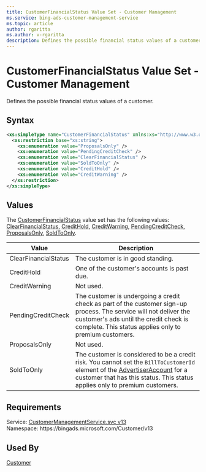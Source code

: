 ```yaml
---
title: CustomerFinancialStatus Value Set - Customer Management
ms.service: bing-ads-customer-management-service
ms.topic: article
author: rgaritta
ms.author: v-rgaritta
description: Defines the possible financial status values of a customer.
---
```

# CustomerFinancialStatus Value Set - Customer Management
Defines the possible financial status values of a customer.

## Syntax
```xml
<xs:simpleType name="CustomerFinancialStatus" xmlns:xs="http://www.w3.org/2001/XMLSchema">
  <xs:restriction base="xs:string">
    <xs:enumeration value="ProposalsOnly" />
    <xs:enumeration value="PendingCreditCheck" />
    <xs:enumeration value="ClearFinancialStatus" />
    <xs:enumeration value="SoldToOnly" />
    <xs:enumeration value="CreditHold" />
    <xs:enumeration value="CreditWarning" />
  </xs:restriction>
</xs:simpleType>
```

## <a name="values"></a>Values

The [CustomerFinancialStatus](customerfinancialstatus.md) value set has the following values: [ClearFinancialStatus](#clearfinancialstatus), [CreditHold](#credithold), [CreditWarning](#creditwarning), [PendingCreditCheck](#pendingcreditcheck), [ProposalsOnly](#proposalsonly), [SoldToOnly](#soldtoonly).

|Value|Description|
|-----------|---------------|
|<a name="clearfinancialstatus"></a>ClearFinancialStatus|The customer is in good standing.|
|<a name="credithold"></a>CreditHold|One of the customer's accounts is past due.|
|<a name="creditwarning"></a>CreditWarning|Not used.|
|<a name="pendingcreditcheck"></a>PendingCreditCheck|The customer is undergoing a credit check as part of the customer sign-up process. The service will not deliver the customer's ads until the credit check is complete. This status applies only to premium customers.|
|<a name="proposalsonly"></a>ProposalsOnly|Not used.|
|<a name="soldtoonly"></a>SoldToOnly|The customer is considered to be a credit risk. You cannot set the `BillToCustomerId` element of the [AdvertiserAccount](advertiseraccount.md) for a customer that has this status. This status applies only to premium customers.|

## Requirements
Service: [CustomerManagementService.svc v13](https://clientcenter.api.bingads.microsoft.com/Api/CustomerManagement/v13/CustomerManagementService.svc)  
Namespace: https\://bingads.microsoft.com/Customer/v13  

## Used By
[Customer](customer.md)  
